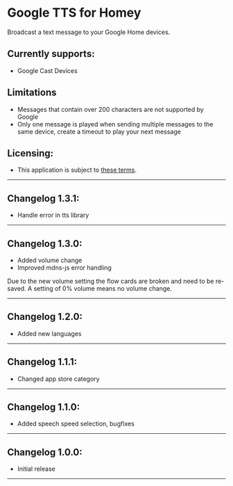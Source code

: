 # Google TTS for Homey
Broadcast a text message to your Google Home devices.

## Currently supports:
* Google Cast Devices

## Limitations
* Messages that contain over 200 characters are not supported by Google
* Only one message is played when sending multiple messages to the same device, create a timeout to play your next message

## Licensing:
* This application is subject to [these terms](https://github.com/denniedegroot/com.google.tts/blob/master/LICENSE).

---

## Changelog 1.3.1:
- Handle error in tts library

---

## Changelog 1.3.0:
- Added volume change
- Improved mdns-js error handling 

Due to the new volume setting the flow cards are broken and need to be re-saved.
A setting of 0% volume means no volume change.

---

## Changelog 1.2.0:
- Added new languages

---

## Changelog 1.1.1:
- Changed app store category

---

## Changelog 1.1.0:
- Added speech speed selection, bugfixes

---

## Changelog 1.0.0:
- Initial release

---
